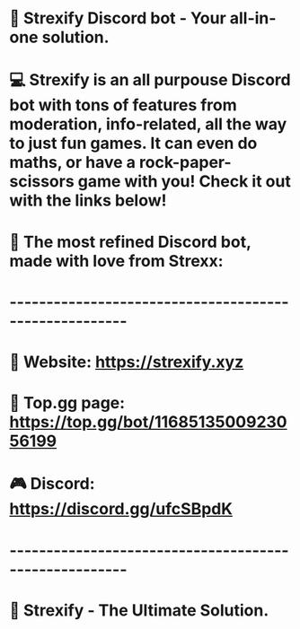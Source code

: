 # 🤖 Strexify Discord bot - Your all-in-one solution.


# 💻 Strexify is an all purpouse Discord bot with tons of features from moderation, info-related, all the way to just fun games. It can even do maths, or have a rock-paper-scissors game with you! Check it out with the links below!


# 💖 The most refined Discord bot, made with love from Strexx:

# ------------------------------------------------------
# 🔗 Website: https://strexify.xyz
# 🏅 Top.gg page: https://top.gg/bot/1168513500923056199
# 🎮 Discord: https://discord.gg/ufcSBpdK
# ------------------------------------------------------

# 💖 Strexify - The Ultimate Solution.
